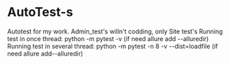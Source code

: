 # AutoTest-s
Autotest for my work.
Admin_test's willn't codding, only Site test's
Running test in once thread: python -m pytest -v (if need allure add --alluredir)
Running test in several thread: python -m pytest -n 8 -v --dist=loadfile (if need allure add--alluredir)
